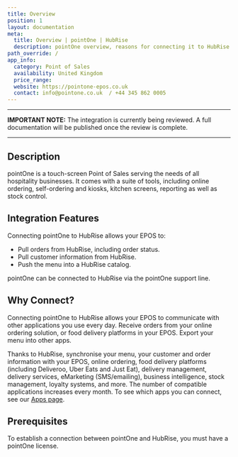 ```yaml
---
title: Overview
position: 1
layout: documentation
meta:
  title: Overview | pointOne | HubRise
  description: pointOne overview, reasons for connecting it to HubRise and summary of integrated features. Synchronise data between your EPOS and your apps.
path_override: /
app_info:
  category: Point of Sales
  availability: United Kingdom
  price_range:
  website: https://pointone-epos.co.uk
  contact: info@pointone.co.uk  / +44 345 862 0005
---
```


---

**IMPORTANT NOTE:** The integration is currently being reviewed. A full documentation will be published once the review is complete.

---

## Description

pointOne is a touch-screen Point of Sales serving the needs of all hospitality businesses. It comes with a suite of tools, including online ordering, self-ordering and kiosks, kitchen screens, reporting as well as stock control.

## Integration Features

Connecting pointOne to HubRise allows your EPOS to:

- Pull orders from HubRise, including order status.
- Pull customer information from HubRise.
- Push the menu into a HubRise catalog.

pointOne can be connected to HubRise via the pointOne support line.

## Why Connect?

Connecting pointOne to HubRise allows your EPOS to communicate with other applications you use every day. Receive orders from your online ordering solution, or food delivery platforms in your EPOS. Export your menu into other apps.

Thanks to HubRise, synchronise your menu, your customer and order information with your EPOS, online ordering, food delivery platforms (including Deliveroo, Uber Eats and Just Eat), delivery management, delivery services, eMarketing (SMS/emailing), business intelligence, stock management, loyalty systems, and more. The number of compatible applications increases every month. To see which apps you can connect, see our [Apps page](/apps).

## Prerequisites

To establish a connection between pointOne and HubRise, you must have a pointOne license.

